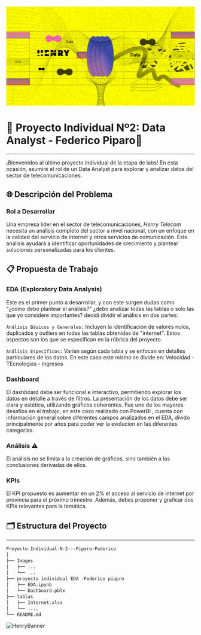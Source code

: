 ![HenryBanner](Images/Data_logo.png)

# 📡 Proyecto Individual Nº2: Data Analyst - Federico Piparo📡

----

¡Bienvenidos al último proyecto individual de la etapa de labs! En esta ocasión, asumiré el rol de un Data Analyst para explorar y analizar datos del sector de telecomunicaciones.

## 🌐 Descripción del Problema

### Rol a Desarrollar
Una empresa lider en el sector de telecomunicaciones, *Henry Telecom* necesita un análisis completo del sector a nivel nacional, con un enfoque en la calidad del servicio de internet y otros servicios de comunicación. Este análisis ayudará a identificar oportunidades de crecimiento y plantear soluciones personalizadas para los clientes.

## 📋 Propuesta de Trabajo

### EDA (Exploratory Data Analysis)
Este es el primer punto a desarrollar, y con este surgen dudas como "¿como debo plantear el análisis?" ¿debo analizar todas las tablas o solo las que yo considere importantes? decidi dividir el análisis en dos partes:

`Análisis Básicos y Generales:` Incluyen la identificación de valores nulos, duplicados y outliers en todas las tablas obtenidas de "internet". Estos aspectos son los que se especifican en la rúbrica del proyecto.

`Análisis Específicos:` Varían según cada tabla y se enfocan en detalles particulares de los datos. En este caso este mismo se divide en: Velocidad -TEcnologías - ingresos

### Dashboard
El dashboard debe ser funcional e interactivo, permitiendo explorar los datos en detalle a través de filtros. La presentación de los datos debe ser clara y estética, utilizando gráficos coherentes.
Fue uno de los mayores desafíos en el trabajo, en este caso realizado con PowerBI , cuenta con información general sobre diferentes campos analizados en el EDA, divido principalmente por años para poder ver la evolucion en las diferentes categorías. 

### Análisis ⚠️
El análisis no se limita a la creación de gráficos, sino también a las conclusiones derivadas de ellos.


### KPIs
El KPI propuesto es aumentar en un 2% el acceso al servicio de internet por provincia para el próximo trimestre. Además, debes proponer y graficar dos KPIs relevantes para la temática.

## 🗂 Estructura del Proyecto

---  

```plaintext
Proyecto-Individual-N-2---Piparo-Federico
│
├── Images 
│   ├── ...
│   └── ...
├── proyecto individual EDA -Federico piapro
│   ├── EDA.ipynb
│   └── Dashboard.pblx
├── tablas
│   ├── Internet.xlsx
│   └── ....
└── README.md 

````

![HenryBanner](Images/MUNDOHENRY-1.jpg)